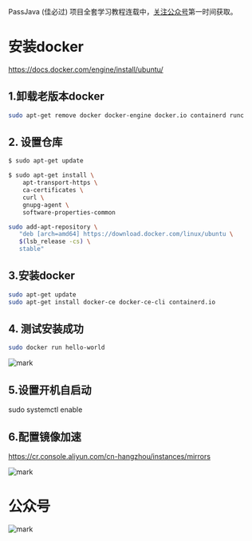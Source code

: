 PassJava (佳必过) 项目全套学习教程连载中，[关注公众号](#公众号)第一时间获取。

# 安装docker

 https://docs.docker.com/engine/install/ubuntu/

## 1.卸载老版本docker

```sh
sudo apt-get remove docker docker-engine docker.io containerd runc
```

## 2. 设置仓库

```sh
$ sudo apt-get update

$ sudo apt-get install \
    apt-transport-https \
    ca-certificates \
    curl \
    gnupg-agent \
    software-properties-common
```

```sh
sudo add-apt-repository \
   "deb [arch=amd64] https://download.docker.com/linux/ubuntu \
   $(lsb_release -cs) \
   stable"
```

## 3.安装docker

```sh
sudo apt-get update
sudo apt-get install docker-ce docker-ce-cli containerd.io
```

## 4. 测试安装成功

```sh
sudo docker run hello-world
```

![mark](http://cdn.jayh.club/blog/20200408/8ESqchvexBAd.png?imageslim)

## 5.设置开机自启动

sudo systemctl enable

## 6.配置镜像加速

https://cr.console.aliyun.com/cn-hangzhou/instances/mirrors

![mark](http://cdn.jayh.club/blog/20200408/9ODDhfgeyXzK.png?imageslim)

# 公众号

![mark](http://cdn.jayh.club/blog/20200404/GU60Sv47XT7J.png?imageslim)